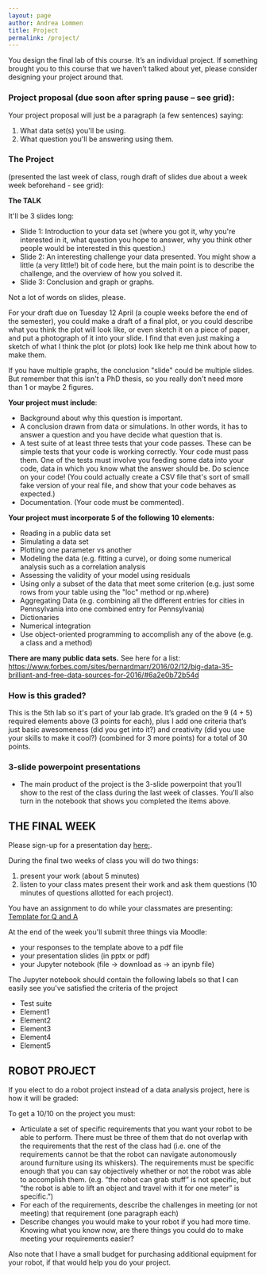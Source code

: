 ```yaml
---
layout: page
author: Andrea Lommen
title: Project 
permalink: /project/
---
```


You design the final lab of this course.  It’s an individual project. If something brought you to this course that we haven’t talked about yet, please consider designing your project around that.

### Project proposal (due soon after spring pause – see grid):
Your project proposal will just be a paragraph (a few sentences) saying:
1) What data set(s) you'll be using.
2) What question you'll be answering using them.

### The Project 
(presented the last week of class, rough draft of slides due about a week 
week beforehand - see grid):

**The TALK**

It'll be 3 slides long:
* Slide 1: Introduction to your data set (where you got it, why you're interested in it, what question you hope to answer, why you think other people would be interested in this question.)
* Slide 2: An interesting challenge your data presented. You might show a little (a very little!) bit of code here, but the main point is to describe the challenge, and the overview of how you solved it.
* Slide 3: Conclusion and graph or graphs.

Not a lot of words on slides, please. 

For your draft due on Tuesday 12 April (a couple weeks before the end of the semester), you could make a draft of a final plot, or you could describe what you think the plot will look like, or even sketch it on a piece of paper, and put a photograph of it into your slide.
I find that even just making a sketch of what I think the plot (or plots) look like help me think about how to make them.

If you have multiple graphs, the conclusion "slide" could be multiple slides.  But remember that this isn't a PhD thesis, so you really don't need more than 1 or maybe 2 figures.


**Your project must include**:
*	Background about why this question is important.
*	A conclusion drawn from data or simulations.  In other words, it has to answer a question and you have decide what question that is.
*	A test suite of at least three tests that your code passes.  These can be simple tests that your code is working correctly.  Your code must pass them.  One of the tests must involve you feeding some data into your code, data in which you know what the answer should be. Do science on your code!  (You could actually create a CSV file that's sort of small fake version of your real file, and show that your code behaves as expected.) 
*	Documentation. (Your code must be commented).

**Your project must incorporate 5 of the following 10 elements:**
*	Reading in a public data set 
*	Simulating a data set
*	Plotting one parameter vs another 
*	Modeling the data (e.g. fitting a curve), or doing some numerical analysis such as a correlation analysis 
*	Assessing the validity of your model using residuals 
*	Using only a subset of the data that meet some criterion (e.g. just some rows from your table using the "loc" method or np.where)
*	Aggregating Data (e.g. combining all the different entries for cities in Pennsylvania into one combined entry for Pennsylvania)
*	Dictionaries
*	Numerical integration
* 	Use object-oriented programming to accomplish any of the above (e.g. a class and a method)

**There are many public data sets.**  See here for a list: https://www.forbes.com/sites/bernardmarr/2016/02/12/big-data-35-brilliant-and-free-data-sources-for-2016/#6a2e0b72b54d

### How is this graded?
This is the 5th lab so it's part of your lab grade. 
It’s graded on the 9 (4 + 5) required elements above (3 points for each), plus I add one criteria that’s just basic awesomeness (did you get into it?) and creativity (did you use your skills to make it cool?) (combined for 3 more points) for a total of 30 points.

### 3-slide powerpoint presentations
*	The main product of the project is the 3-slide powerpoint that you’ll show to the 
rest of the class during the last week of classes.   You'll also turn in the notebook
that shows you completed the items above.

## THE FINAL WEEK

Please sign-up for a presentation day [here:](
https://docs.google.com/spreadsheets/d/1fHfmumgC68f5EPQWtYbUrSy2-SnyMsVxRIW-YTa7VNw/edit#gid=0).

During the final two weeks of class you will do two things:
1) present your work (about 5 minutes)
2) listen to your class mates present their work and ask them questions (10 minutes of questions allotted for
each project).

You have an assignment to do while your classmates are presenting:
[Template for Q and A](https://docs.google.com/document/d/13B8gXVWKjKFlbleTWplkWegASVQh81IayDm8HNuUzMk/edit?usp=sharing)

At the end of the week you'll submit three things via Moodle:
* your responses to the template above to a pdf file 
* your presentation slides (in pptx or pdf)
* your Jupyter notebook (file -> download as -> an ipynb file)

The Jupyter notebook should contain the following labels so that I can
easily see you've satisfied the criteria of the project
* Test suite
* Element1
* Element2
* Element3
* Element4
* Element5





## ROBOT PROJECT
If you elect to do a robot project instead of a data analysis project, here is how it will be graded:

To get a 10/10 on the project you must:
* Articulate a set of specific requirements that you want your robot to be able to perform.  There must be three of them that do not overlap with the requirements that the rest of the class had (i.e. one of the requirements cannot be that the robot can navigate autonomously around furniture using its whiskers).  The requirements must be specific enough that you can say objectively whether or not the robot was able to accomplish them. (e.g. “the robot can grab stuff” is not specific, but “the robot is able to lift an object and travel with it for one meter” is specific.”)
* For each of the requirements, describe the challenges in meeting (or not meeting) that requirement (one paragraph each)
* Describe changes you would make to your robot if you had more time.  Knowing what you know now, are there things you could do to make meeting your requirements easier? 

Also note that I have a small budget for purchasing additional equipment for your robot, if that would help you do your project. 
